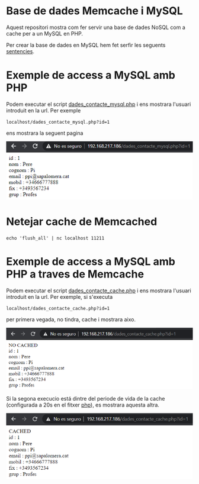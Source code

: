 # Base de dades Memcache i MySQL
Aquest repositori mostra com fer servir una base de dades NoSQL com a cache per a un MySQL en PHP.

Per crear la base de dades en MySQL hem fet serfir les seguents [sentencies](./sentencies_sql.md).

# Exemple de access a MySQL amb PHP
Podem executar el script [dades_contacte_mysql.php](./public/dades_contacte_mysql.php) i ens mostrara l'usuari introduit en la url. Per exemple 
```
localhost/dades_contacte_mysql.php?id=1
```
ens mostrara la seguent pagina

![Exemple](img/exemple_dades_contacte_mysql.png)

# Netejar cache de Memcached
```
echo 'flush_all' | nc localhost 11211
```
# Exemple de access a MySQL amb PHP a traves de Memcache
Podem executar el script [dades_contacte_cache.php](./public/dades_contacte_mysql.php) i ens mostrara l'usuari introduit en la url. Per exemple, si s'executa
```
localhost/dades_contacte_cache.php?id=1
```
per primera vegada, no tindra, cache i mostrara aixo.

![sense-cache](img/exemple_dades_contacte_cache_NO_CACHED.png)

Si la segona execucio está dintre del periode de vida de la cache (configurada a 20s en el fitxer [php](./public/dades_contacte_cache.php)), es mostrara aquesta altra.

![sense-cache](img/exemple_dades_contacte_cache_CACHED.png)

